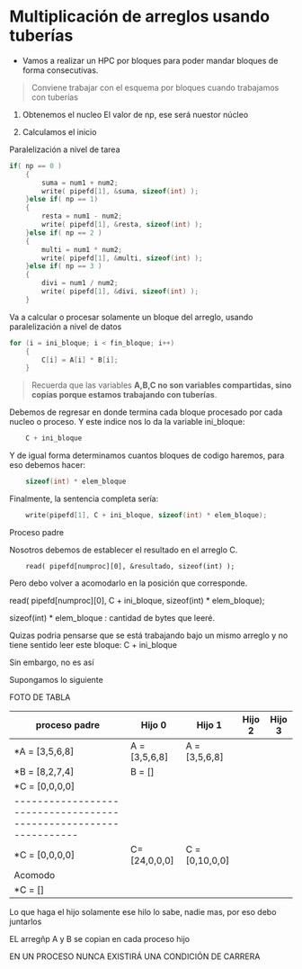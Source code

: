 # Multiplicación de arreglos usando tuberías

- Vamos a realizar un HPC por bloques para poder mandar bloques de forma consecutivas.

> Conviene trabajar con el esquema por bloques cuando trabajamos con tuberías

1. Obtenemos el nucleo
El valor de np, ese será nuestor núcleo

2. Calculamos el inicio


Paralelización a nivel de tarea

```c
if( np == 0 )
	{
		suma = num1 + num2;
		write( pipefd[1], &suma, sizeof(int) );
	}else if( np == 1)
	{
		resta = num1 - num2;
		write( pipefd[1], &resta, sizeof(int) );
	}else if( np == 2 )
	{
		multi = num1 * num2;
		write( pipefd[1], &multi, sizeof(int) );
	}else if( np == 3 )
	{
		divi = num1 / num2;
		write( pipefd[1], &divi, sizeof(int) );
	}
```
Va a calcular o procesar solamente un bloque del arreglo, usando paralelización a nivel de datos

```c
for (i = ini_bloque; i < fin_bloque; i++)
	{
		C[i] = A[i] * B[i];
	}

```

> Recuerda que las variables **A,B,C no son variables compartidas, sino copias porque estamos trabajando con tuberías**.

Debemos de regresar en donde termina cada bloque procesado por cada nucleo o proceso. Y este indice nos lo da la variable ini_bloque:

```c
	C + ini_bloque
```

Y de igual forma determinamos cuantos bloques de codigo haremos, para eso debemos hacer:

```c
	sizeof(int) * elem_bloque
```

Finalmente, la sentencia completa sería:

```c
	write(pipefd[1], C + ini_bloque, sizeof(int) * elem_bloque);
```

Proceso padre

Nosotros debemos de establecer el resultado en el arreglo C.

```
	read( pipefd[numproc][0], &resultado, sizeof(int) );
```

Pero debo volver a acomodarlo en la posición que corresponde.

read( pipefd[numproc][0], C + ini_bloque, sizeof(int) * elem_bloque);

sizeof(int) * elem_bloque : cantidad de bytes que leeré.

Quizas podria pensarse que se está trabajando bajo un mismo arreglo y no tiene sentido leer este bloque: C + ini_bloque

Sin embargo, no es así

Supongamos lo siguiente

FOTO DE TABLA 


|proceso padre |     Hijo 0   |    Hijo 1    | Hijo 2 | Hijo 3 | 
|--------------|--------------|--------|--------|--------|
|*A = [3,5,6,8]| A = [3,5,6,8]| A = [3,5,6,8] |        |        |
|*B = [8,2,7,4]| B = []
|*C = [0,0,0,0]|
|-----------------------------------------------------------------
|*C = [0,0,0,0]| C= [24,0,0,0] | C = [0,10,0,0] | 
| Acomodo
|*C = []

Lo que haga el hijo solamente ese hilo lo sabe, nadie mas, por eso debo juntarlos

EL arregñp A y B se copian en cada proceso hijo

EN UN PROCESO NUNCA EXISTIRÁ UNA CONDICIÓN DE CARRERA